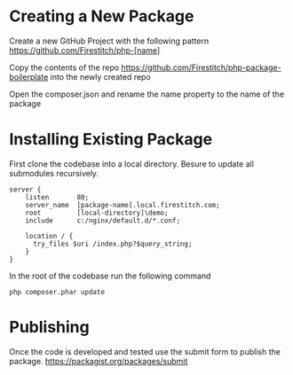 # Creating a New Package

Create a new GitHub Project with the following pattern https://github.com/Firestitch/php-[name]

Copy the contents of the repo https://github.com/Firestitch/php-package-boilerplate into the newly created repo

Open the composer.json and rename the name property to the name of the package



# Installing Existing Package

First clone the codebase into a local directory. Besure to update all submodules recursively.

```
server {
    listen       80;
    server_name  [package-name].local.firestitch.com;
    root         [local-directory]\demo;
    include      c:/nginx/default.d/*.conf;

    location / {
      try_files $uri /index.php?$query_string;
    }
}
```

In the root of the codebase run the following command

```
php composer.phar update
```


# Publishing 

Once the code is developed and tested use the submit form to publish the package. https://packagist.org/packages/submit
